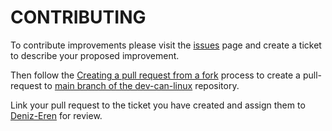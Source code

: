 # CONTRIBUTING

To contribute improvements please visit the [issues](https://github.com/Deniz-Eren/dev-can-linux/issues) page and create a ticket to describe your proposed improvement.

Then follow the [Creating a pull request from a fork](https://docs.github.com/en/pull-requests/collaborating-with-pull-requests/proposing-changes-to-your-work-with-pull-requests/creating-a-pull-request-from-a-fork) process to create a pull-request to [main branch of the dev-can-linux](https://github.com/Deniz-Eren/dev-can-linux/tree/main) repository.

Link your pull request to the ticket you have created and assign them to [Deniz-Eren](https://github.com/Deniz-Eren) for review.
